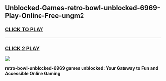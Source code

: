
## Unblocked-Games-retro-bowl-unblocked-6969-Play-Online-Free-ungm2
<h3>
<a href="https://premium76.site?title=retro-bowl-unblocked-6969&ref=26A">CLICK TO PLAY</a></h3>
<hr>

<h3>
<a href="https://premium76.site?title=retro-bowl-unblocked-6969&ref=26A">CLICK 2 PLAY</a>
  
</h3>

<a href="https://premium76.site?title=retro-bowl-unblocked-6969&ref=26A"><img src="https://clearcache.store/games.png"></a>


**retro-bowl-unblocked-6969 games unblocked: Your Gateway to Fun and Accessible Online Gaming**
